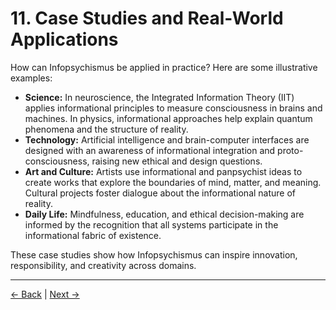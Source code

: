 # 11. Case Studies and Real-World Applications

How can Infopsychismus be applied in practice? Here are some illustrative examples:

- **Science:** In neuroscience, the Integrated Information Theory (IIT) applies informational principles to measure consciousness in brains and machines. In physics, informational approaches help explain quantum phenomena and the structure of reality.
- **Technology:** Artificial intelligence and brain-computer interfaces are designed with an awareness of informational integration and proto-consciousness, raising new ethical and design questions.
- **Art and Culture:** Artists use informational and panpsychist ideas to create works that explore the boundaries of mind, matter, and meaning. Cultural projects foster dialogue about the informational nature of reality.
- **Daily Life:** Mindfulness, education, and ethical decision-making are informed by the recognition that all systems participate in the informational fabric of existence.

These case studies show how Infopsychismus can inspire innovation, responsibility, and creativity across domains.

---
<div class="navigation-links">
<a href="../10_Historical_Context_and_Intellectual_Lineage/" class="nav-link prev-link">← Back</a> | <a href="../12_Criticisms_and_Counterarguments/" class="nav-link next-link">Next →</a>
</div>
